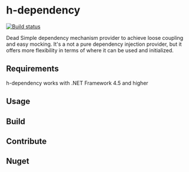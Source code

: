 h-dependency
============

[![Build status](https://ci.appveyor.com/api/projects/status/t4e3g5n0pju6bsdg/branch/master?svg=true)](https://ci.appveyor.com/project/itajaja/h-dependency/branch/master)

Dead Simple dependency mechanism provider to achieve loose coupling and easy mocking.
It's a not a pure dependency injection provider, but it offers more flexibility in terms of where it can be used and initialized.

## Requirements
h-dependency works with .NET Framework 4.5 and higher

## Usage

## Build

## Contribute

## Nuget
